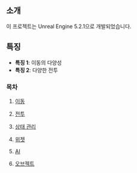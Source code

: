 ## 소개

이 프로젝트는 Unreal Engine 5.2.1으로 개발되었습니다.  

## 특징

- **특징 1**: 이동의 다양성  
- **특징 2**: 다양한 전투  

### 목차

1. [이동](https://github.com/users/wjh6052/projects/3/views/1?pane=issue&itemId=70189459)  

2. [전투](https://github.com/users/wjh6052/projects/3/views/1?pane=issue&itemId=70202325)  

3. [상태 관리](https://github.com/users/wjh6052/projects/3/views/1?pane=issue&itemId=70203199)  

4. [위젯](https://github.com/users/wjh6052/projects/3/views/1?pane=issue&itemId=70207460)  

5. [AI](https://github.com/users/wjh6052/projects/3/views/1?pane=issue&itemId=70207760)  

6. [오브젝트](https://github.com/users/wjh6052/projects/3/views/1?pane=issue&itemId=70208084)  




